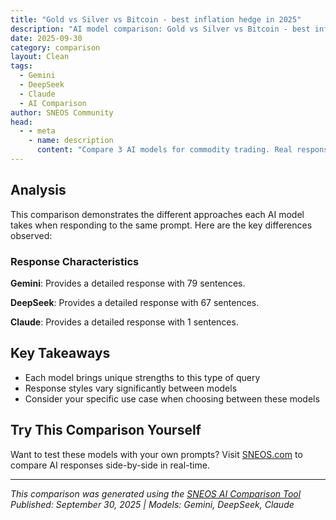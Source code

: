 ```yaml
---
title: "Gold vs Silver vs Bitcoin - best inflation hedge in 2025"
description: "AI model comparison: Gold vs Silver vs Bitcoin - best inflation hedge in 2025..."
date: 2025-09-30
category: comparison
layout: Clean
tags:
  - Gemini
  - DeepSeek
  - Claude
  - AI Comparison
author: SNEOS Community
head:
  - - meta
    - name: description
      content: "Compare 3 AI models for commodity trading. Real responses from Gemini, DeepSeek, Claude with detailed analysis."
---
```


<ChatComparison
  title="Gold vs Silver vs Bitcoin - best inflation hedge in 2025"
  prompt="Gold vs Silver vs Bitcoin - best inflation hedge in 2025"
  :responses='{"Gemini": "Okay, let\u0027s break down which asset \u2013 gold, silver, or Bitcoin \u2013 might be the best inflation hedge in 2025. It\u0027s important to remember that *no one can predict the future with certainty*, and past performance isn\u0027t always indicative of future results. This is an analysis based on current trends and understanding.\n\n**Understanding the \u0022Inflation Hedge\u0022 Concept**\n\nAn inflation hedge is an asset that is expected to maintain or increase its value during periods of inflation, thereby protecting the purchasing power of your money. Ideally, the asset\u0027s price rises at least as fast as the general price level (inflation).\n\n**The Contenders**\n\n* **Gold:** The classic inflation hedge. It\u0027s a tangible asset with a long history of being used as a store of value.\n* **Silver:** Often seen as \u0022gold\u0027s little brother.\u0022 It\u0027s also a precious metal, but it has more industrial uses than gold.\n* **Bitcoin:** A relatively new digital asset. Its proponents argue it\u0027s a decentralized, limited-supply asset that can act as a hedge against monetary debasement (which often leads to inflation).\n\n**Factors to Consider for 2025**\n\nTo evaluate these assets for 2025, we need to consider:\n\n* **Macroeconomic Environment:** What will the inflation rate be? What will be the state of the global economy? Will there be geopolitical instability?\n* **Monetary Policy:** How will central banks (like the Federal Reserve) be responding to inflation? Will they be raising interest rates, engaging in quantitative tightening, or something else?\n* **Market Sentiment:** How will investors be feeling about risk? Will they be looking for safe havens or more speculative investments?\n* **Technological Adoption (for Bitcoin):** How widely adopted will Bitcoin be as a payment system and store of value? What will be the regulatory environment surrounding cryptocurrencies?\n* **Industrial Demand (for Silver):** What will be the demand for silver in industries like electronics, solar panels, and electric vehicles?\n\n**Analysis of Each Asset**\n\n**1. Gold:**\n\n* **Pros:**\n * **Established Track Record:** Gold has been a store of value for thousands of years. People trust it.\n * **Safe Haven Appeal:** In times of economic uncertainty or geopolitical turmoil, investors often flock to gold, driving up its price.\n * **Limited Supply:** While new gold is mined, the overall supply is relatively limited, which can support its price.\n * **Central Bank Demand:** Central banks around the world hold gold as part of their reserves, and increasing their gold holdings can boost prices.\n\n* **Cons:**\n * **Opportunity Cost:** Gold doesn\u0027t generate income (like dividends or interest). Holding gold means missing out on potential returns from other investments.\n * **Price Volatility:** While generally less volatile than Bitcoin, gold prices can still fluctuate.\n * **Real Interest Rates:** Gold tends to perform best when real interest rates (nominal interest rates minus inflation) are low or negative. If interest rates rise significantly to combat inflation, gold might become less attractive.\n * **Dollar Strength:** Gold is priced in USD, a stronger dollar typically equates to lower gold prices.\n\n**2. Silver:**\n\n* **Pros:**\n * **Inflation Hedge:** Like gold, silver can act as an inflation hedge, though its performance is often more volatile.\n * **Industrial Demand:** Silver has significant industrial uses, which can support its price even if investment demand is weak. Green energy technologies (solar panels) are a key driver of silver demand.\n * **Lower Price Point:** Silver is generally more affordable than gold, making it accessible to a wider range of investors.\n\n* **Cons:**\n * **Higher Volatility:** Silver is more volatile than gold, making it a riskier investment.\n * **Industrial Demand Dependence:** Silver\u0027s price is heavily influenced by industrial demand, which can be cyclical and unpredictable.\n * **Supply/Demand Imbalances:** The silver market can be subject to supply surpluses or deficits, which can lead to price swings.\n\n**3. Bitcoin:**\n\n* **Pros:**\n * **Limited Supply:** Bitcoin has a hard cap of 21 million coins, which proponents argue makes it a good hedge against inflation caused by excessive money printing.\n * **Decentralization:** Bitcoin is not controlled by any government or central bank, which some see as an advantage in a world of potential currency debasement.\n * **Growing Adoption:** Bitcoin adoption is increasing among individuals, institutions, and even some countries.\n * **Potential for High Returns:** Bitcoin has the potential for significant price appreciation, although this comes with high risk.\n\n* **Cons:**\n * **High Volatility:** Bitcoin is *extremely* volatile, making it a risky investment. Its price can swing dramatically in short periods.\n * **Regulatory Uncertainty:** The regulatory environment surrounding Bitcoin is still evolving, and new regulations could negatively impact its price.\n * **Technological Risks:** Bitcoin is subject to technological risks, such as hacks, network failures, and the development of competing cryptocurrencies.\n * **Not Widely Accepted:** Bitcoin is not yet widely accepted as a form of payment, which limits its utility as a store of value.\n * **Energy Consumption:** The energy consumption of Bitcoin mining is a concern for some investors.\n\n**Prediction for 2025 (with caveats!)**\n\nGiven the current landscape and potential trends, here\u0027s a subjective assessment:\n\n* **Most Likely Best Inflation Hedge in 2025: Gold**\n\n * **Rationale:** In the face of continued high inflation, high geopolitical tension and potential recession, the traditional safe haven asset is more likely to benefit. In addition, central banks increasing their gold holdings is very likely to add upward pressure on the price.\n\n* **Second Most Likely: Silver**\n\n * **Rationale:** Silver\u0027s industrial demand, particularly for green technologies, could provide a boost. However, its higher volatility and dependence on industrial cycles make it a riskier bet than gold, and it often underperforms gold during high inflation.\n\n* **Least Likely (but highest potential upside): Bitcoin**\n\n * **Rationale:** Bitcoin\u0027s volatility and regulatory uncertainty are major drawbacks. If inflation stays high, a market crash could see investors flee to safety (US Dollar) and ditch Bitcoin.\n * **However:** If Bitcoin\u0027s adoption continues to grow rapidly and regulatory clarity improves, it *could* outperform gold and silver. It remains a higher-risk, higher-reward option. A lot hinges on whether it can truly establish itself as a mainstream store of value.\n\n**Important Considerations and Caveats**\n\n* **Diversification is Key:** Don\u0027t put all your eggs in one basket. A diversified portfolio that includes a mix of assets is generally the best approach to managing risk.\n* **Risk Tolerance:** Consider your own risk tolerance when making investment decisions. Bitcoin is not suitable for risk-averse investors.\n* **Do Your Own Research:** This is just a general analysis. You should do your own thorough research before making any investment decisions. Consult with a qualified financial advisor.\n* **Time Horizon:** This analysis focuses on 2025. The best inflation hedge might be different over a longer time horizon.\n* **Unexpected Events:** Unforeseen events (e.g., a major geopolitical crisis, a technological breakthrough, a sudden shift in monetary policy) could significantly impact the performance of these assets.\n\n**In Conclusion:**\n\nWhile Bitcoin has the potential for significant gains, its volatility and regulatory uncertainty make it a riskier bet. Silver is a decent option, but its industrial dependence makes it less reliable. Gold, with its established track record as a safe haven, is currently the most likely candidate to be the best inflation hedge in 2025. *However, this is not investment advice.* Do your own research and consider your own circumstances before investing.\n", "DeepSeek": "Of course. This is a classic and crucial question for investors. Predicting the \u0022best\u0022 hedge for 2025 requires analyzing the unique properties and current drivers of each asset.\n\nHere\u2019s a detailed breakdown of Gold, Silver, and Bitcoin as inflation hedges, with a specific outlook for 2025.\n\n### Executive Summary: The Quick Take\n\n* **Gold:** The **\u0022Proven Safe Haven.\u0022** Best for capital preservation and hedging against *loss of confidence* and geopolitical turmoil. Its performance is less about the inflation rate itself and more about the fear and instability that high inflation creates.\n* **Silver:** The **\u0022Volatile Hybrid.\u0022** Serves as both an inflation hedge and an industrial commodity. It has higher upside potential than gold in a booming economy but can fall harder in a recession. Its 2025 performance is tightly linked to global industrial demand.\n* **Bitcoin:** The **\u0022Digital Gold\u0022 or \u0022Risk-On Hedge.\u0022** A speculative, technological hedge against *currency debasement*. It thrives in a environment of loose monetary policy and high liquidity but is highly correlated with risk assets (like tech stocks) in the short term. Its 2025 story is about institutional adoption versus macroeconomic headwinds.\n\n---\n\n### Deep Dive into Each Asset\n\n#### 1. Gold: The Timeless Store of Value\n\n* **Mechanism:** Gold\u0027s value isn\u0027t derived from a government or corporation. It\u0027s a physical, scarce asset that has maintained purchasing power for centuries. It shines when real interest rates (nominal rates minus inflation) are low or negative, as it has no yield.\n* **Strengths:**\n * **Proven Track Record:** The go-to hedge for millennia.\n * **Portfolio Diversifier:** Often has a low or negative correlation to stocks.\n * **Safe-Haven Demand:** Thrives during wars, political instability, and banking crises.\n* **Weaknesses:**\n * **No Yield:** Costs money to store and insure.\n * **Sensitive to Interest Rates:** If central banks hike rates aggressively (as in 2022-2023), the opportunity cost of holding gold rises, making it less attractive.\n* **2025 Outlook:**\n * **Bullish Case:** If inflation proves stickier than expected, forcing central banks to pause or cut rates while inflation remains high (creating negative real yields), gold will perform very well. Geopolitical risks remain a strong tailwind.\n * **Bearish Case:** If central banks successfully crush inflation and keep real interest rates high, gold will likely stagnate or trend sideways.\n\n#### 2. Silver: The Industrial Precious Metal\n\n* **Mechanism:** Shares gold\u0027s monetary heritage but has massive industrial use. It\u0027s critical for solar panels, electronics, and electric vehicles. Its price is a tug-of-war between its \u0022precious metal\u0022 identity and its \u0022industrial commodity\u0022 status.\n* **Strengths:**\n * **Dual Demand:** Benefits from both inflation hedging *and* the green energy transition.\n * **Higher Beta:** Often outperforms gold in a strong bull market for precious metals.\n * **Undervalued Relative to Gold:** The Gold/Silver Ratio is historically high, suggesting silver may be cheap.\n* **Weaknesses:**\n * **Economic Sensitivity:** A global recession would crush industrial demand, overwhelming its safe-haven properties.\n * **More Volatile:** Tends to have larger price swings than gold.\n* **2025 Outlook:**\n * **Bullish Case:** A \u0022soft landing\u0022 or renewed economic growth, combined with sustained investment in green technology, would be ideal. This would boost industrial demand while maintaining its inflation-hedge appeal.\n * **Bearish Case:** A deep global recession would severely hurt silver prices due to collapsing industrial demand.\n\n#### 3. Bitcoin: The Digital Scarcity Play\n\n* **Mechanism:** Bitcoin is a hedge against the *debasement of fiat currency*, not necessarily consumer price inflation. Its fixed supply of 21 million coins makes it a \u0022hard\u0022 asset in a world of endlessly printable money. Its narrative is powerful: a decentralized, global, censorship-resistant store of value.\n* **Strengths:**\n * **Absolute Scarcity:** Perfectly inelastic supply. No one can create more.\n * **Portability and Sovereignty:** Can be transported across borders digitally.\n * **Growing Institutional Adoption:** Spot Bitcoin ETFs have opened the floodgates for institutional capital.\n* **Weaknesses:**\n * **High Volatility:** Extreme price swings make it a poor short-term stability hedge.\n * **Correlation to Risk Assets:** It has often traded like a high-growth tech stock, falling during periods of monetary tightening and rising risk aversion.\n * **Regulatory Uncertainty:** Government crackdowns remain a persistent risk.\n* **2025 Outlook:**\n * **Bullish Case:** The \u0022halving\u0022 event in April 2024 historically triggers bull markets. Combined with continued inflows into Spot ETFs and a shift to looser monetary policy, Bitcoin could see a powerful rally, decoupling from traditional markets.\n * **Bearish Case:** A prolonged recession or a \u0022higher for longer\u0022 interest rate environment could see Bitcoin sell off sharply alongside other risk assets, failing its inflation hedge test in the short term.\n\n---\n\n### Comparative Table: Best Inflation Hedge in 2025\n\n| Feature | Gold | Silver | Bitcoin |\n| :--- | :--- | :--- | :--- |\n| **Primary Hedge Against** | Loss of Confidence, Geopolitical Risk | Inflation \u002B Industrial Demand | Currency Debasement, Systemic Risk |\n| **Volatility** | Low | Medium to High | Very High |\n| **Key 2025 Driver** | Real Interest Rates \u0026 Geopolitics | Global Industrial Health | ETF Flows \u0026 Monetary Policy |\n| **Best 2025 Scenario** | Stagflation / Geopolitical Crisis | Economic Soft Landing / Green Boom | Rate Cuts \u0026 Institutional FOMO |\n| **Worst 2025 Scenario** | High Real Interest Rates | Global Recession | Prolonged \u0022Higher for Longer\u0022 Rates |\n| **Role in Portfolio** | Stability \u0026 Preservation | Speculative Hedge / Growth | Asymmetric Bet / Digital Diversifier |\n\n### Conclusion \u0026 Recommendation for 2025\n\nThere is no single \u0022best\u0022 hedge. The right choice depends entirely on your **view of the macroeconomic landscape for 2025** and your **personal risk tolerance.**\n\n* **If you believe 2025 will be defined by Stagflation (high inflation \u002B recession) or major geopolitical unrest:**\n * **Gold is your best bet.** It is the most reliable asset for preserving wealth during times of fear and uncertainty.\n\n* **If you believe the global economy will achieve a \u0022Soft Landing\u0022 with strong growth in green tech:**\n * **Silver could be the top performer.** It offers the dual-threat of monetary metal and industrial commodity, potentially outperforming both gold and Bitcoin.\n\n* **If you believe the dominant theme will be a return to easy money, rate cuts, and continued institutional adoption of crypto:**\n * **Bitcoin has the highest potential upside.** It is the purest play on the narrative of fiat debasement and could see a massive rally if liquidity returns to the system.\n\n**Final, Practical Advice:**\n\nDon\u0027t think in terms of \u0022either/or.\u0022 A diversified approach is often the most robust strategy. You could consider:\n\n* A **core holding of Gold** for stability.\n* A **smaller, tactical allocation to Silver** for growth and industrial exposure.\n* A **small, speculative allocation to Bitcoin** for asymmetric upside potential, understanding that it comes with high volatility.\n\nThis way, you are hedged against several different 2025 outcomes rather than betting everything on one specific scenario.", "Claude": "Here\u0027s how each asset stacks up as an inflation hedge for 2025:\n\n## **Gold** \uD83E\uDD47\n**Strengths:**\n- Proven 5,000\u002B year track record as store of value\n- Tends to perform well during geopolitical uncertainty\n- Physical asset with intrinsic value\n- Central bank buying provides price support\n\n**Weaknesses:**\n- Can underperform during periods of rising real interest rates\n- Storage and insurance costs\n- No yield generation\n\n## **Silver** \uD83E\uDD48\n**Strengths:**\n- Industrial demand from solar, electronics, medical applications\n- More volatile upside potential than gold\n- Lower entry price point\n\n**Weaknesses:**\n- Higher volatility cuts both ways\n- More sensitive to economic cycles due to industrial use\n- Storage challenges for physical holdings\n\n## **Bitcoin** \u20BF\n**Strengths:**\n- Fixed 21M supply cap\n- Growing institutional adoption\n- Highly portable and divisible\n- Potential ETF inflows in 2025\n\n**Weaknesses:**\n- High volatility and correlation with risk assets during stress\n- Regulatory uncertainty\n- No long-term inflation hedge track record\n- Energy/environmental concerns\n\n## **2025 Outlook**\n\n**Most likely scenario:** A **diversified approach** with 40% gold, 30% silver, 30% Bitcoin could provide:\n- Gold\u0027s stability and proven hedge characteristics\n- Silver\u0027s industrial demand upside\n- Bitcoin\u0027s asymmetric return potential\n\n**Key factors to watch:**\n- Federal Reserve policy shifts\n- Geopolitical tensions\n- Crypto regulation developments\n- Industrial silver demand\n\n*Consider your risk tolerance, investment timeline, and regulatory environment before allocating.*"}' 
  published-date="11:22"
/>

## Analysis

This comparison demonstrates the different approaches each AI model takes when responding to the same prompt. Here are the key differences observed:

### Response Characteristics

**Gemini**: Provides a detailed response with 79 sentences. 

**DeepSeek**: Provides a detailed response with 67 sentences. 

**Claude**: Provides a detailed response with 1 sentences. 

## Key Takeaways

- Each model brings unique strengths to this type of query
- Response styles vary significantly between models
- Consider your specific use case when choosing between these models

## Try This Comparison Yourself

Want to test these models with your own prompts? Visit [SNEOS.com](https://sneos.com) to compare AI responses side-by-side in real-time.

---

*This comparison was generated using the [SNEOS AI Comparison Tool](https://sneos.com)*
*Published: September 30, 2025 | Models: Gemini, DeepSeek, Claude*
